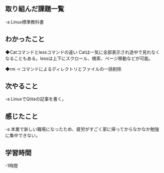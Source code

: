 ## 取り組んだ課題一覧  
-a  Linux標準教科書

## わかったこと
◆Catコマンドとlessコマンドの違い
Catは一気に全部表示され途中で見れなくなることもある。lessは上下にスクロール、検索、ページ移動などが可能。

◆rm -r コマンドによるディレクトリとファイルの一括削除

## 次やること
-a  LinuxでQiitaの記事を書く。

## 感じたこと
-a  本業で新しい職場になったため、疲労がすごく家に帰ってからなかなか勉強に集中できない。

## 学習時間
-1時間
